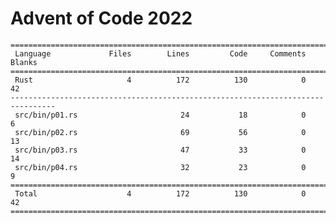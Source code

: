 # Advent of Code 2022

    ================================================================================
     Language             Files        Lines         Code     Comments       Blanks
    ================================================================================
     Rust                     4          172          130            0           42
    --------------------------------------------------------------------------------
     src/bin/p01.rs                       24           18            0            6
     src/bin/p02.rs                       69           56            0           13
     src/bin/p03.rs                       47           33            0           14
     src/bin/p04.rs                       32           23            0            9
    ================================================================================
     Total                    4          172          130            0           42
    ================================================================================

